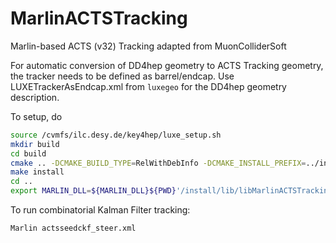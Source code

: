 # MarlinACTSTracking
Marlin-based ACTS (v32) Tracking adapted from MuonColliderSoft

For automatic conversion of DD4hep geometry to ACTS Tracking geometry, the tracker needs to be defined as barrel/endcap. Use LUXETrackerAsEndcap.xml from `luxegeo` for the DD4hep geometry description.

To setup, do
```bash
source /cvmfs/ilc.desy.de/key4hep/luxe_setup.sh
mkdir build
cd build
cmake .. -DCMAKE_BUILD_TYPE=RelWithDebInfo -DCMAKE_INSTALL_PREFIX=../install
make install
cd ..
export MARLIN_DLL=${MARLIN_DLL}${PWD}'/install/lib/libMarlinACTSTracking.so:'
```
To run combinatorial Kalman Filter tracking:
```bash
Marlin actsseedckf_steer.xml
```
